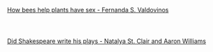 [How bees help plants have sex - Fernanda S. Valdovinos](https://www.bilibili.com/video/BV1Dk4y1q781?p=677)

```ad-note



```

[Did Shakespeare write his plays - Natalya St. Clair and Aaron Williams](https://www.bilibili.com/video/BV1Dk4y1q781?p=678)
